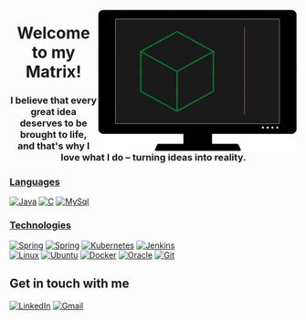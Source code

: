 <a href="#"><img align="right" alt="My github intro" height=250 width=350 src="./images/animation.gif" /></a>

<h1 align="center"><a href="#">&#x200B;</a>Welcome to my Matrix!</h1>
<h3 align="center";"><a href="#">&#x200B;</a>I believe that every great idea deserves to be brought to life,</br> and that's why I love what I do – turning ideas into reality.</br>


### [&#x200B;](#)<ins>Languages</ins>
[![Java](https://img.shields.io/badge/Java-ED8B00?&logo=openjdk&logoColor=white)](https://www.java.com/)
[![C](https://img.shields.io/badge/C-00599C?&logo=c&logoColor=white)](https://en.wikipedia.org/wiki/C_(programming_language))
[![MySql](https://img.shields.io/badge/MySQL-005C84?&logo=mysql&logoColor=white)](https://www.mysql.com/)

### [&#x200B;](#)<ins>Technologies</ins>
[![Spring](https://img.shields.io/badge/Guava-6DB33F?&logo=google&logoColor=white)](https://github.com/google/guava/)
[![Spring](https://img.shields.io/badge/Spring-6DB33F?&logo=spring&logoColor=white)](https://spring.io/)
[![Kubernetes](https://img.shields.io/badge/Kubernetes-326ce5?ge&logo=kubernetes&logoColor=white)](https://kubernetes.io/)
[![Jenkins](https://img.shields.io/badge/Jenkins-D24939?&logo=Jenkins&logoColor=white)](https://www.jenkins.io/)
</br>
[![Linux](https://img.shields.io/badge/Linux-FCC624?&logo=linux&logoColor=black)](https://www.linux.org/)
[![Ubuntu](https://img.shields.io/badge/Ubuntu-E95420?&logo=ubuntu&logoColor=white)](https://ubuntu.com/)
[![Docker](https://img.shields.io/badge/docker-%230db7ed?&logo=docker&logoColor=white)](https://www.docker.com/)
[![Oracle](https://img.shields.io/badge/Oracle-F80000?&logo=Oracle&logoColor=white)](https://www.oracle.com/)
[![Git](https://img.shields.io/badge/GIT-E44C30?&logo=git&logoColor=white)](https://git-scm.com/)
                                                                                                   
## [&#x200B;](#)Get in touch with me
[![LinkedIn](https://img.shields.io/badge/LinkedIn-0077B5?style=for-the-badge&logo=linkedin&logoColor=white)](https://www.linkedin.com/in/danielbrod/)
[![Gmail](https://img.shields.io/badge/Email-D14836?style=for-the-badge&logo=gmail&logoColor=white)](mailto:daniel.brodsky@dynamicyield.com)
<img src="https://komarev.com/ghpvc/?username=danielbrodi&color=0ca4a5" alt="" height="0">
